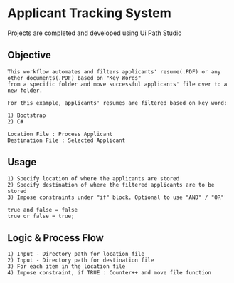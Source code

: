 # Applicant Tracking System
Projects are completed and developed using Ui Path Studio

## Objective
```
This workflow automates and filters applicants' resume(.PDF) or any other documents(.PDF) based on "Key Words" 
from a specific folder and move successful applicants' file over to a new folder.

For this example, applicants' resumes are filtered based on key word:

1) Bootstrap
2) C#

Location File : Process Applicant
Destination File : Selected Applicant
```

## Usage
```
1) Specify location of where the applicants are stored
2) Specify destination of where the filtered applicants are to be stored
3) Impose constraints under "if" block. Optional to use "AND" / "OR"

true and false = false
true or false = true;

```

## Logic & Process Flow
```
1) Input - Directory path for location file
2) Input - Directory path for destination file
3) For each item in the location file 
4) Impose constraint, if TRUE : Counter++ and move file function

```
